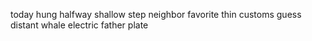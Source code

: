 today hung halfway shallow step neighbor favorite thin customs guess distant whale electric father plate